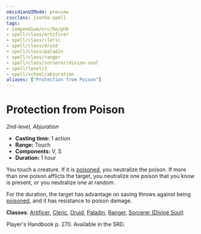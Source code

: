 ```yaml
---
obsidianUIMode: preview
cssclass: json5e-spell
tags:
- compendium/src/5e/phb
- spell/class/artificer
- spell/class/cleric
- spell/class/druid
- spell/class/paladin
- spell/class/ranger
- spell/class/sorcerer/divine-soul
- spell/level/2
- spell/school/abjuration
aliases: ["Protection from Poison"]
---
```

# Protection from Poison
*2nd-level, Abjuration*  

- **Casting time:** 1 action
- **Range:** Touch
- **Components:** V, S
- **Duration:** 1 hour

You touch a creature. If it is [poisoned](../../../Rules%20&%20Options/5e%20Rules/conditions.md##poisoned), you neutralize the poison. If more than one poison afflicts the target, you neutralize one poison that you know is present, or you neutralize one at random.

For the duration, the target has advantage on saving throws against being [poisoned](../../../Rules%20&%20Options/5e%20Rules/conditions.md.md##poisoned), and it has resistance to poison damage.

**Classes**: [Artificer](../../classes/artificer-tce.md#), [Cleric](../../classes/cleric.md#), [Druid](../../classes/druid.md#), [Paladin](../../classes/paladin.md#), [Ranger](../../classes/ranger.md#), [Sorcerer (Divine Soul)](../../classes/sorcerer-divine-soul-xge.md#)

Player's Handbook p. 270. Available in the SRD.